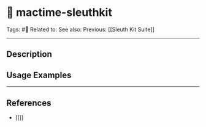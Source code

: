 # 💢 mactime-sleuthkit
Tags: #💢
Related to: 
See also: 
Previous: [[Sleuth Kit Suite]]

---
## Description


## Usage Examples


---
## References
- [[]]